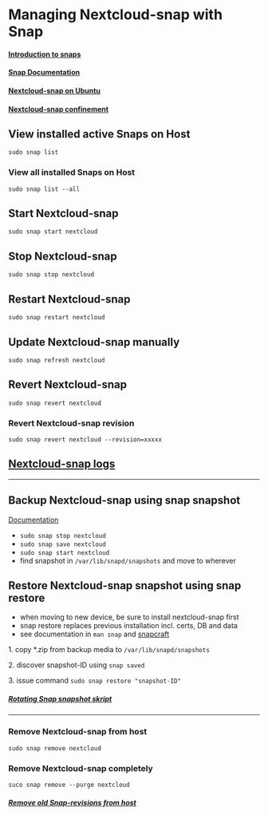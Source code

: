 # Managing Nextcloud-snap with Snap

#### [Introduction to snaps](https://ubuntu.com/core/services/guide/snaps-intro)

#### [Snap Documentation](https://snapcraft.io/docs)

#### [Nextcloud-snap on Ubuntu](https://github.com/nextcloud-snap/nextcloud-snap/wiki/Why-Ubuntu-is-the-only-supported-distro)

#### [Nextcloud-snap confinement](https://github.com/scubamuc/scubamuc.github.io/blob/scubamuc/wiki-md/NEXTCLOUD.snap--snap-confinement.md#snap-confinement-in-nextcloud-snap)

## View installed active Snaps on Host
```
sudo snap list
```

### View all installed Snaps on Host
```
sudo snap list --all
```

## Start Nextcloud-snap
```
sudo snap start nextcloud
```

## Stop Nextcloud-snap
```
sudo snap stop nextcloud
```

## Restart Nextcloud-snap
```
sudo snap restart nextcloud
```

## Update Nextcloud-snap manually

```
sudo snap refresh nextcloud
```

## Revert Nextcloud-snap 

```
sudo snap revert nextcloud
```

### Revert Nextcloud-snap revision

```
sudo snap revert nextcloud --revision=xxxxx
```

## [Nextcloud-snap logs](https://github.com/scubamuc/scubamuc.github.io/blob/scubamuc/wiki-md/NEXTCLOUD.snap_logs.md)

----

## Backup Nextcloud-snap using snap snapshot

[Documentation](https://snapcraft.io/docs/snapshots)

* `sudo snap stop nextcloud`
* `sudo snap save nextcloud`
* `sudo snap start nextcloud`
* find snapshot in `/var/lib/snapd/snapshots` and move to wherever

## Restore Nextcloud-snap snapshot using snap restore 

* when moving to new device, be sure to install nextcloud-snap first
* snap restore replaces previous installation incl. certs, DB and data
* see documentation in `man snap` and [snapcraft](https://snapcraft.io/docs/snapshots#heading--restoring)

1\. copy \*.zip from backup media to `/var/lib/snapd/snapshots`

2\. discover snapshot-ID using `snap saved`

3\. issue command `sudo snap restore "snapshot-ID"`

##### [Rotating Snap snapshot skript](https://github.com/scubamuc/scubamuc.github.io/blob/scubamuc/wiki-md/NEXTCLOUD.snap--backup_snap-snapshot.md#nextcloud-snap-snapshot)

----

### Remove Nextcloud-snap from host
```
sudo snap remove nextcloud
```

### Remove Nextcloud-snap completely
```
suco snap remove --purge nextcloud
```

##### [Remove old Snap-revisions from host](https://github.com/scubamuc/scubamuc.github.io/blob/scubamuc/wiki-md/SYSTEM--remove_old_snaps.md#remove-old-snasps)
